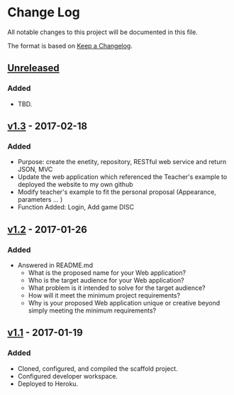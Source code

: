 # Change Log
All notable changes to this project will be documented in this file.

The format is based on [Keep a Changelog](http://keepachangelog.com/).

## [Unreleased]
### Added
- TBD.

## [v1.3] - 2017-02-18
### Added
- Purpose: create the enetity, repository, RESTful web service and return JSON, MVC
- Update the web application which referenced the Teacher's example to deployed the website to my own github
- Modify teacher's example to fit the personal proposal (Appearance, parameters ...  )
- Function Added: Login, Add game DISC

## [v1.2] - 2017-01-26
### Added
- Answered in README.md
    - What is the proposed name for your Web application?
    - Who is the target audience for your Web application?
    - What problem is it intended to solve for the target audience?
    - How will it meet the minimum project requirements?
    - Why is your proposed Web application unique or creative beyond simply meeting the minimum requirements?

## [v1.1] - 2017-01-19
### Added
- Cloned, configured, and compiled the scaffold project.
- Configured developer workspace.
- Deployed to Heroku.

[Unreleased]: https://github.com/infsci2560sp17/full-stack-web-HaominHU/compare/v1.3...HEAD
[v1.3]: https://github.com/infsci2560sp17/full-stack-web-HaominHU/compare/v1.2...v1.3
[v1.2]: https://github.com/infsci2560sp17/full-stack-web-HaominHU/compare/v1.1...v1.2
[v1.1]: https://github.com/infsci2560sp17/full-stack-web-HaominHU/compare/...v1.1
